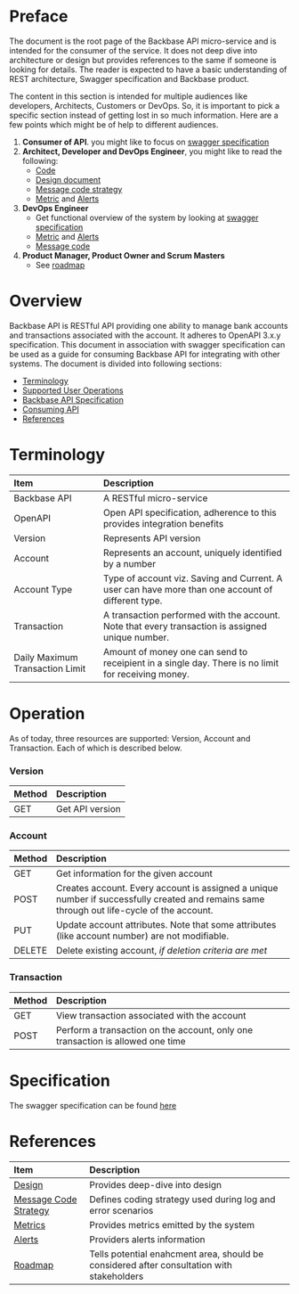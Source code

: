 # Preface
The document is the root page of the Backbase API micro-service and is intended for the consumer of the service. It does not deep dive into architecture or design but provides references to the same if someone is looking for details. The reader is expected to have a basic understanding of REST architecture, Swagger specification and Backbase product.

The content in this section is intended for multiple audiences like developers, Architects, Customers or DevOps. So, it is important to pick a specific section instead of getting lost in so much information. Here are a few points which might be of help to different audiences.

1. **Consumer of API**. you might like to focus on [swagger specification](./specs/openapi/backbase/oas-v3.0.1/backbase.yaml)
2. **Architect, Developer and DevOps Engineer**, you might like to read the following:
   - [Code](./src)
   - [Design document](./documents/design/Design.md)
   - [Message code strategy](./documents/design/Message.md)
   - [Metric]((./documents/operations/Metric.md)) and [Alerts](./documents/operations/Alert.md)
3. **DevOps Engineer**
   - Get functional overview of the system by looking at [swagger specification](./specs/openapi/backbase/oas-v3.0.1/backbase.yaml)
   - [Metric]((./documents/operations/Metric.md)) and [Alerts](./documents/operations/Alert.md)
   - [Message code](./documents/design/Message.md)
4. **Product Manager, Product Owner and Scrum Masters**
   - See [roadmap](./documents/design/Roadmap.md)



# Overview

Backbase API is RESTful API providing one ability to manage bank accounts and transactions associated with the account. It adheres to OpenAPI 3.x.y specification. This document in association with swagger specification can be used as a guide for consuming Backbase API for integrating with other systems. The document is divided into following sections:

* [Terminology](#terminology)
* [Supported User Operations](#operation)
* [Backbase API Specification](#specification)
* [Consuming API](#usage)
* [References](#references)

# Terminology

| **Item**                        | **Description**                                                                                    |
|:--------------------------------|:---------------------------------------------------------------------------------------------------|
| Backbase API                    | A RESTful micro-service                                                                            |
| OpenAPI                         | Open API specification, adherence to this provides integration benefits                            |
| Version                         | Represents API version                                                                             |
| Account                         | Represents an account, uniquely identified by a number                                             |
| Account Type                    | Type of account viz. Saving and Current. A user can have more than one account of different type.  |
| Transaction                     | A transaction performed with the account. Note that every transaction is assigned unique number.   |
| Daily Maximum Transaction Limit | Amount of money one can send to receipient in a single day. There is no limit for receiving money. |

# Operation

As of today, three resources are supported: Version, Account and Transaction. Each of which is described below.

### Version

| **Method** | **Description** |
|:-----------|:----------------|
| GET        | Get API version |

### Account

| **Method** | **Description**                                                                                                                            |
|:-----------|:-------------------------------------------------------------------------------------------------------------------------------------------|
| GET        | Get information for the given account                                                                                                      |
| POST       | Creates account. Every account is assigned a unique number if successfully created and remains same through out life-cycle of the account. |
| PUT        | Update account attributes. Note that some attributes (like account number) are not modifiable.                                             |
| DELETE     | Delete existing account, _if deletion criteria are met_                                                                                    |

### Transaction

| **Method** | **Description**                                                                |
|:-----------|:-------------------------------------------------------------------------------|
| GET        | View transaction associated with the account                                   |
| POST       | Perform a transaction on the account, only one transaction is allowed one time |

# Specification

The swagger specification can be found [here](http://localhost:8080/backbase/v1/swagger-ui/index.html)

# References

| **Item**                                              | **Description**                                                                           |
|:------------------------------------------------------|:------------------------------------------------------------------------------------------|
| [Design](./documents/design/Design.md)                | Provides deep-dive into design                                                            |
| [Message Code Strategy](./documents/design/Design.md) | Defines coding strategy used during log and error scenarios                               |
| [Metrics](./documents/operations/Metric.md)           | Provides metrics emitted by the system                                                    |
| [Alerts](./documents/operations/Alert.md)             | Providers alerts information                                                              |
| [Roadmap](./documents/design/Roadmap.md)              | Tells potential enahcment area, should be considered after consultation with stakeholders |